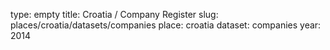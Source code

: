 type: empty
title: Croatia / Company Register
slug: places/croatia/datasets/companies
place: croatia
dataset: companies
year: 2014
